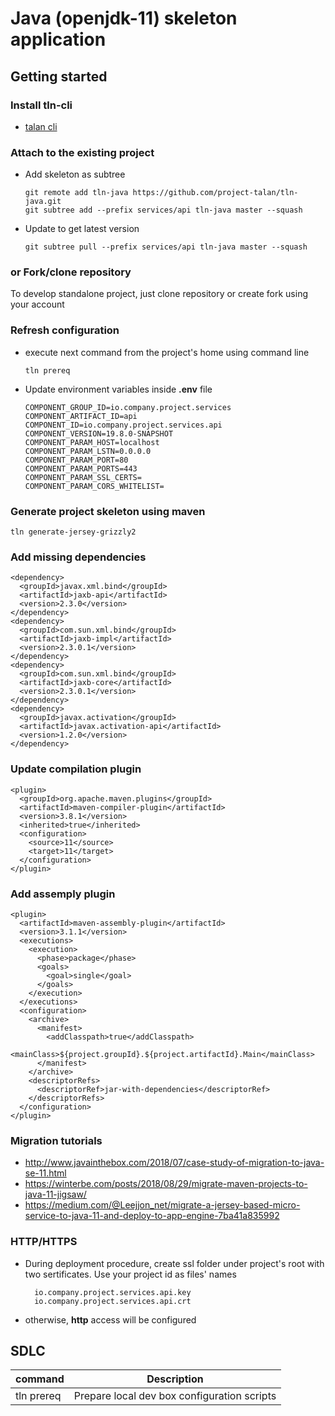 # Java (openjdk-11) skeleton application

## Getting started

### Install tln-cli
* [talan cli](https://github.com/project-talan/tln-cli)

### Attach to the existing project
* Add skeleton as subtree
  ```
  git remote add tln-java https://github.com/project-talan/tln-java.git
  git subtree add --prefix services/api tln-java master --squash
  ```
* Update to get latest version
  ```
  git subtree pull --prefix services/api tln-java master --squash
  ```

### or Fork/clone repository
To develop standalone project, just clone repository or create fork using your account

### Refresh configuration
* execute next command from the project's home using command line
  ```
  tln prereq
  ```
* Update environment variables inside **.env** file
  ```
  COMPONENT_GROUP_ID=io.company.project.services
  COMPONENT_ARTIFACT_ID=api
  COMPONENT_ID=io.company.project.services.api
  COMPONENT_VERSION=19.8.0-SNAPSHOT
  COMPONENT_PARAM_HOST=localhost
  COMPONENT_PARAM_LSTN=0.0.0.0
  COMPONENT_PARAM_PORT=80
  COMPONENT_PARAM_PORTS=443
  COMPONENT_PARAM_SSL_CERTS=
  COMPONENT_PARAM_CORS_WHITELIST=
  ```
### Generate project skeleton using maven
  ```
  tln generate-jersey-grizzly2
  ```
### Add missing dependencies
  ```
  <dependency>
    <groupId>javax.xml.bind</groupId>
    <artifactId>jaxb-api</artifactId>
    <version>2.3.0</version>
  </dependency>
  <dependency>
    <groupId>com.sun.xml.bind</groupId>
    <artifactId>jaxb-impl</artifactId>
    <version>2.3.0.1</version>
  </dependency>
  <dependency>
    <groupId>com.sun.xml.bind</groupId>
    <artifactId>jaxb-core</artifactId>
    <version>2.3.0.1</version>
  </dependency>
  <dependency>
    <groupId>javax.activation</groupId>
    <artifactId>javax.activation-api</artifactId>
    <version>1.2.0</version>
  </dependency>
```
### Update compilation plugin
  ```
  <plugin>
    <groupId>org.apache.maven.plugins</groupId>
    <artifactId>maven-compiler-plugin</artifactId>
    <version>3.8.1</version>
    <inherited>true</inherited>
    <configuration>
      <source>11</source>
      <target>11</target>
    </configuration>
  </plugin>
  ```
### Add assemply plugin
  ```
  <plugin>
    <artifactId>maven-assembly-plugin</artifactId>
    <version>3.1.1</version>
    <executions>
      <execution>
        <phase>package</phase>
        <goals>
          <goal>single</goal>
        </goals>
      </execution>
    </executions>
    <configuration>
      <archive>
        <manifest>
          <addClasspath>true</addClasspath>
          <mainClass>${project.groupId}.${project.artifactId}.Main</mainClass>
        </manifest>
      </archive>
      <descriptorRefs>
        <descriptorRef>jar-with-dependencies</descriptorRef>
      </descriptorRefs>
    </configuration>
  </plugin>
  ```
### Migration tutorials
* http://www.javainthebox.com/2018/07/case-study-of-migration-to-java-se-11.html
* https://winterbe.com/posts/2018/08/29/migrate-maven-projects-to-java-11-jigsaw/
* https://medium.com/@Leejjon_net/migrate-a-jersey-based-micro-service-to-java-11-and-deploy-to-app-engine-7ba41a835992

### HTTP/HTTPS
* During deployment procedure, create ssl folder under project's root with two sertificates. Use your project id as files' names
  ```
    io.company.project.services.api.key
    io.company.project.services.api.crt
  ```
* otherwise, **http** access will be configured


## SDLC


| command  | Description |
| ------------- | ------------- |
| tln  prereq | Prepare local dev box configuration scripts |
